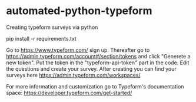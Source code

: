 # automated-python-typeform
Creating typeform surveys via python

pip install -r requirements.txt

Go to https://www.typeform.com/ sign up.
Thereafter go to https://admin.typeform.com/account#/section/tokens and click "Generete a new token".
Put the token in the "typeform-api-token" part in the code. Edit the questions and create your survey.
After creating you can find your surveys here https://admin.typeform.com/workspaces/.

For more information and customization go to Typeform's documentation space: https://developer.typeform.com/get-started/
